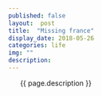 ```yaml
---
published: false
layout:  post
title:  "Missing france"
display_date: 2018-05-26
categories: life
img: ""
description:
---
```


&nbsp;&nbsp;&nbsp;&nbsp;&nbsp;&nbsp;{{ page.description }}

&nbsp;&nbsp;&nbsp;&nbsp;&nbsp;&nbsp;
